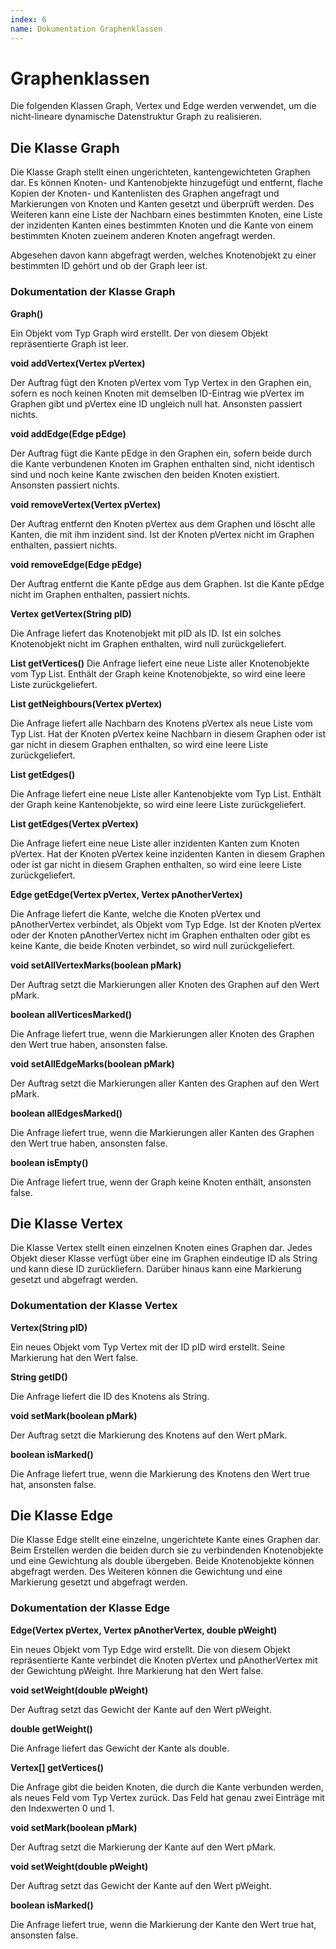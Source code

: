 ```yaml
---
index: 6
name: Dokumentation Graphenklassen
---
```


# Graphenklassen
Die folgenden Klassen Graph, Vertex und Edge werden verwendet, um die nicht-lineare dynamische Datenstruktur Graph zu realisieren.

## Die Klasse Graph
Die Klasse Graph stellt einen ungerichteten, kantengewichteten Graphen dar. Es können Knoten- und Kantenobjekte hinzugefügt und entfernt, flache Kopien der Knoten- und Kantenlisten des Graphen angefragt und Markierungen von Knoten und Kanten gesetzt und überprüft werden. Des Weiteren kann eine Liste der Nachbarn eines bestimmten Knoten, eine Liste der inzidenten Kanten eines bestimmten Knoten und die Kante von einem bestimmten Knoten zueinem anderen Knoten angefragt werden. 

Abgesehen davon kann abgefragt werden, welches Knotenobjekt zu einer bestimmten ID gehört und ob der Graph leer ist.

### Dokumentation der Klasse Graph

**Graph()**

Ein Objekt vom Typ Graph wird erstellt. Der von diesem Objekt repräsentierte Graph ist leer.

**void addVertex(Vertex pVertex)**

Der Auftrag fügt den Knoten pVertex vom Typ Vertex in den Graphen ein, sofern es noch keinen Knoten mit demselben ID-Eintrag wie pVertex im Graphen gibt und pVertex eine ID ungleich null hat. Ansonsten passiert nichts.

**void addEdge(Edge pEdge)**

Der Auftrag fügt die Kante pEdge in den Graphen ein, sofern beide durch die Kante verbundenen Knoten im Graphen enthalten sind, nicht identisch sind und noch keine Kante zwischen den beiden Knoten existiert. Ansonsten passiert nichts.

**void removeVertex(Vertex pVertex)**

Der Auftrag entfernt den Knoten pVertex aus dem Graphen und löscht alle Kanten, die mit ihm inzident sind. Ist der Knoten pVertex nicht im Graphen enthalten, passiert nichts.

**void removeEdge(Edge pEdge)**

Der Auftrag entfernt die Kante pEdge aus dem Graphen. Ist die Kante pEdge nicht im Graphen enthalten, passiert nichts.

**Vertex getVertex(String pID)**

Die Anfrage liefert das Knotenobjekt mit pID als ID. Ist ein solches Knotenobjekt nicht im Graphen enthalten, wird null zurückgeliefert.

**List<Vertex> getVertices()**
Die Anfrage liefert eine neue Liste aller Knotenobjekte vom Typ List<Vertex>. Enthält der Graph keine Knotenobjekte, so wird eine leere Liste zurückgeliefert.

**List<Vertex> getNeighbours(Vertex pVertex)**

Die Anfrage liefert alle Nachbarn des Knotens pVertex als neue Liste vom Typ List<Vertex>. Hat der Knoten pVertex keine Nachbarn in diesem Graphen oder ist gar nicht in diesem Graphen enthalten, so wird eine leere Liste zurückgeliefert.

**List<Edge> getEdges()**

Die Anfrage liefert eine neue Liste aller Kantenobjekte vom Typ List<Edge>. Enthält der Graph keine Kantenobjekte, so wird eine leere Liste zurückgeliefert.

**List<Edge> getEdges(Vertex pVertex)**

Die Anfrage liefert eine neue Liste aller inzidenten Kanten zum Knoten pVertex. Hat der Knoten pVertex keine inzidenten Kanten in diesem Graphen oder ist gar nicht in diesem Graphen enthalten, so wird eine leere Liste zurückgeliefert.

**Edge getEdge(Vertex pVertex, Vertex pAnotherVertex)**

Die Anfrage liefert die Kante, welche die Knoten pVertex und pAnotherVertex verbindet, als Objekt vom Typ Edge. Ist der Knoten pVertex oder der Knoten pAnotherVertex nicht im Graphen enthalten oder gibt es keine Kante, die beide Knoten verbindet, so wird null zurückgeliefert.

**void setAllVertexMarks(boolean pMark)**

Der Auftrag setzt die Markierungen aller Knoten des Graphen auf den Wert pMark.

**boolean allVerticesMarked()**

Die Anfrage liefert true, wenn die Markierungen aller Knoten des Graphen den Wert true haben, ansonsten false.

**void setAllEdgeMarks(boolean pMark)**

Der Auftrag setzt die Markierungen aller Kanten des Graphen auf den Wert pMark.

**boolean allEdgesMarked()**

Die Anfrage liefert true, wenn die Markierungen aller Kanten des Graphen den Wert true haben, ansonsten false.

**boolean isEmpty()**

Die Anfrage liefert true, wenn der Graph keine Knoten enthält, ansonsten false.

## Die Klasse Vertex
Die Klasse Vertex stellt einen einzelnen Knoten eines Graphen dar. Jedes Objekt dieser Klasse verfügt über eine im Graphen eindeutige ID als String und kann diese ID zurückliefern. Darüber hinaus kann eine Markierung gesetzt und abgefragt werden.

### Dokumentation der Klasse Vertex

**Vertex(String pID)**

Ein neues Objekt vom Typ Vertex mit der ID pID wird erstellt. Seine Markierung hat den Wert false.

**String getID()**

Die Anfrage liefert die ID des Knotens als String.

**void setMark(boolean pMark)**

Der Auftrag setzt die Markierung des Knotens auf den Wert pMark.

**boolean isMarked()**

Die Anfrage liefert true, wenn die Markierung des Knotens den Wert true hat, ansonsten false.

## Die Klasse Edge
Die Klasse Edge stellt eine einzelne, ungerichtete Kante eines Graphen dar. Beim Erstellen werden die beiden durch sie zu verbindenden Knotenobjekte und eine Gewichtung als double übergeben. Beide Knotenobjekte können abgefragt werden. Des Weiteren können die Gewichtung und eine Markierung gesetzt und abgefragt werden.

### Dokumentation der Klasse Edge

**Edge(Vertex pVertex, Vertex pAnotherVertex, double pWeight)**

Ein neues Objekt vom Typ Edge wird erstellt. Die von diesem Objekt repräsentierte Kante verbindet die Knoten pVertex und pAnotherVertex mit der Gewichtung pWeight. Ihre Markierung hat den Wert false.

**void setWeight(double pWeight)**

Der Auftrag setzt das Gewicht der Kante auf den Wert pWeight.

**double getWeight()**

Die Anfrage liefert das Gewicht der Kante als double.

**Vertex[] getVertices()**

Die Anfrage gibt die beiden Knoten, die durch die Kante verbunden werden, als neues Feld vom Typ Vertex zurück. Das Feld hat genau zwei Einträge mit den Indexwerten 0 und 1.

**void setMark(boolean pMark)**

Der Auftrag setzt die Markierung der Kante auf den Wert pMark.

**void setWeight(double pWeight)**

Der Auftrag setzt das Gewicht der Kante auf den Wert pWeight.

**boolean isMarked()**

Die Anfrage liefert true, wenn die Markierung der Kante den Wert true hat, ansonsten false.
